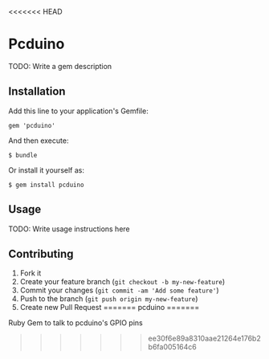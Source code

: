 <<<<<<< HEAD
# Pcduino

TODO: Write a gem description

## Installation

Add this line to your application's Gemfile:

    gem 'pcduino'

And then execute:

    $ bundle

Or install it yourself as:

    $ gem install pcduino

## Usage

TODO: Write usage instructions here

## Contributing

1. Fork it
2. Create your feature branch (`git checkout -b my-new-feature`)
3. Commit your changes (`git commit -am 'Add some feature'`)
4. Push to the branch (`git push origin my-new-feature`)
5. Create new Pull Request
=======
pcduino
=======

Ruby Gem to talk to pcduino's GPIO pins
>>>>>>> ee30f6e89a8310aae21264e176b2b6fa005164c6
